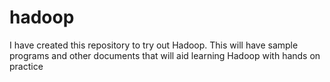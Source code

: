 # hadoop
I have created this repository to try out Hadoop. This will have sample programs and other documents that will aid learning Hadoop with hands on practice
